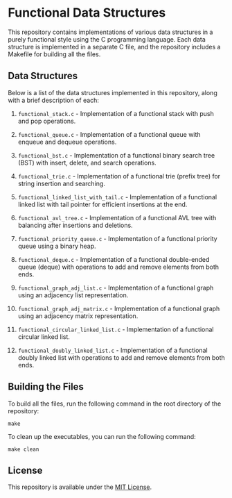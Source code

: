 # Functional Data Structures

This repository contains implementations of various data structures in a purely functional style using the C programming language. Each data structure is implemented in a separate C file, and the repository includes a Makefile for building all the files.

## Data Structures

Below is a list of the data structures implemented in this repository, along with a brief description of each:

1. `functional_stack.c` - Implementation of a functional stack with push and pop operations.

2. `functional_queue.c` - Implementation of a functional queue with enqueue and dequeue operations.

3. `functional_bst.c` - Implementation of a functional binary search tree (BST) with insert, delete, and search operations.

4. `functional_trie.c` - Implementation of a functional trie (prefix tree) for string insertion and searching.

5. `functional_linked_list_with_tail.c` - Implementation of a functional linked list with tail pointer for efficient insertions at the end.

6. `functional_avl_tree.c` - Implementation of a functional AVL tree with balancing after insertions and deletions.

7. `functional_priority_queue.c` - Implementation of a functional priority queue using a binary heap.

8. `functional_deque.c` - Implementation of a functional double-ended queue (deque) with operations to add and remove elements from both ends.

9. `functional_graph_adj_list.c` - Implementation of a functional graph using an adjacency list representation.

10. `functional_graph_adj_matrix.c` - Implementation of a functional graph using an adjacency matrix representation.

11. `functional_circular_linked_list.c` - Implementation of a functional circular linked list.

12. `functional_doubly_linked_list.c` - Implementation of a functional doubly linked list with operations to add and remove elements from both ends.

## Building the Files

To build all the files, run the following command in the root directory of the repository:

```
make
```

To clean up the executables, you can run the following command:

```
make clean 
```


## License

This repository is available under the [MIT License](LICENSE).